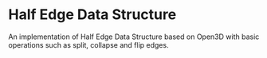 # Half Edge Data Structure

An implementation of Half Edge Data Structure based on Open3D with basic operations such as split, collapse and flip edges. 